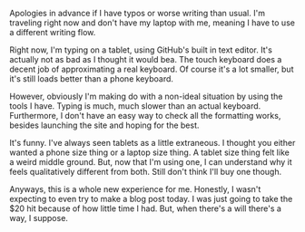 Apologies in advance if I have typos or worse writing than usual.
I'm traveling right now and don't have my laptop with me, meaning I
have to use a different writing flow.

Right now, I'm typing on a tablet, using GitHub's built in text editor.
It's actually not as bad as I thought it would bea. The touch keyboard
does a decent job of approximating a real keyboard. Of course it's a lot smaller, but it's still loads better than a phone keyboard.

However, obviously I'm making do with a non-ideal situation by using the tools I have. Typing is much, much slower than an actual keyboard. Furthermore, I don't have an easy way to check all the formatting works, besides launching the site and hoping for the best.

It's funny. I've always seen tablets as a little extraneous. I thought you either wanted a phone size thing or a laptop size thing. A tablet size thing felt like a weird middle ground. But, now that I'm using one, I can understand why it feels qualitatively different from both. Still don't think I'll buy one though.

Anyways, this is a whole new experience for me. Honestly, I wasn't expecting to even try to make a blog post today. I was just going to take the $20 hit because of how little time I had. But, when there's a will there's a way, I suppose.
